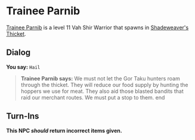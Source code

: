 # Trainee Parnib



[Trainee Parnib](/npc/165147) is a level 11 Vah Shir Warrior that spawns in [Shadeweaver's Thicket](/zone/165).



## Dialog

**You say:** `Hail`



>**Trainee Parnib says:** We must not let the Gor Taku hunters roam through the thicket. They will reduce our food supply by hunting the hoppers we use for meat. They also aid those blasted bandits that raid our merchant routes. We must put a stop to them.
end



## Turn-Ins



**This NPC *should* return incorrect items given.**





